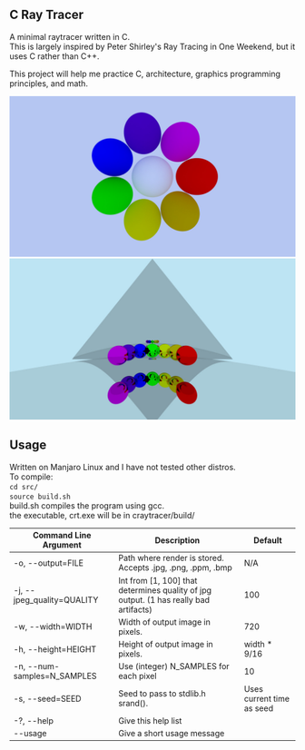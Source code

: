 C Ray Tracer
--
A minimal raytracer written in C.  
This is largely inspired by Peter Shirley's Ray Tracing in One Weekend, but it uses C rather than C++.  

This project will help me practice C, architecture, graphics programming principles, and math.  

![A demo scene](./examples/ex.jpg)
![A scene showcasing reflections](./examples/reflection.jpg)

Usage
---
Written on Manjaro Linux and I have not tested other distros.  
To compile:  
`cd src/`  
`source build.sh`  
build.sh compiles the program using gcc.  
the executable, crt.exe will be in craytracer/build/  

| Command Line Argument | Description | Default |
--- | --- | ---
| -o, --output=FILE          | Path where render is stored. Accepts .jpg, .png, .ppm, .bmp | N/A |
| -j, --jpeg_quality=QUALITY | Int from [1, 100] that determines quality of jpg output. (1 has really bad artifacts) | 100 |
| -w, --width=WIDTH          | Width of output image in pixels. | 720 |
| -h, --height=HEIGHT        | Height of output image in pixels. | width * 9/16  |
| -n, --num-samples=N_SAMPLES  | Use (integer) N_SAMPLES for each pixel | 10 |
| -s, --seed=SEED              | Seed to pass to stdlib.h srand(). | Uses current time as seed|
| -?, --help                   | Give this help list |
| --usage                  | Give a short usage message |


